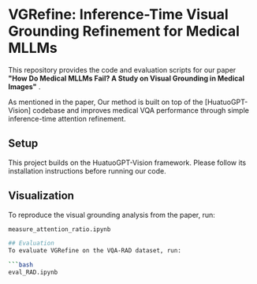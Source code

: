 # VGRefine: Inference-Time Visual Grounding Refinement for Medical MLLMs

This repository provides the code and evaluation scripts for our paper **"How Do Medical MLLMs Fail? A Study on Visual Grounding in Medical Images"** .

As mentioned in the paper, Our method is built on top of the [HuatuoGPT-Vision] codebase and improves medical VQA performance through simple inference-time attention refinement.

## Setup
This project builds on the HuatuoGPT-Vision framework. Please follow its installation instructions before running our code.

## Visualization
To reproduce the visual grounding analysis from the paper, run:

```bash
measure_attention_ratio.ipynb

## Evaluation
To evaluate VGRefine on the VQA-RAD dataset, run:

```bash
eval_RAD.ipynb
